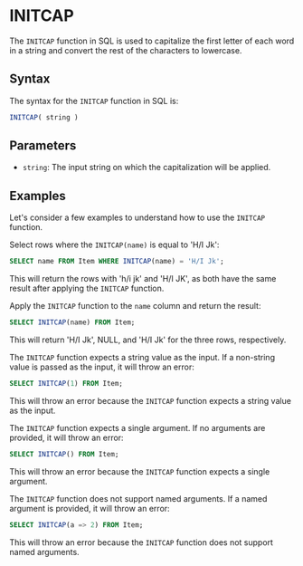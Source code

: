 # INITCAP

The `INITCAP` function in SQL is used to capitalize the first letter of each word in a string and convert the rest of the characters to lowercase.

## Syntax

The syntax for the `INITCAP` function in SQL is:

```sql
INITCAP( string )
```

## Parameters

- `string`: The input string on which the capitalization will be applied.

## Examples

Let's consider a few examples to understand how to use the `INITCAP` function.

Select rows where the `INITCAP(name)` is equal to 'H/I Jk':

```sql
SELECT name FROM Item WHERE INITCAP(name) = 'H/I Jk';
```

This will return the rows with 'h/i jk' and 'H/I JK', as both have the same result after applying the `INITCAP` function.

Apply the `INITCAP` function to the `name` column and return the result:

```sql
SELECT INITCAP(name) FROM Item;
```

This will return 'H/I Jk', NULL, and 'H/I Jk' for the three rows, respectively.

The `INITCAP` function expects a string value as the input. If a non-string value is passed as the input, it will throw an error:

```sql
SELECT INITCAP(1) FROM Item;
```

This will throw an error because the `INITCAP` function expects a string value as the input.

The `INITCAP` function expects a single argument. If no arguments are provided, it will throw an error:

```sql
SELECT INITCAP() FROM Item;
```

This will throw an error because the `INITCAP` function expects a single argument.

The `INITCAP` function does not support named arguments. If a named argument is provided, it will throw an error:

```sql
SELECT INITCAP(a => 2) FROM Item;
```

This will throw an error because the `INITCAP` function does not support named arguments.
